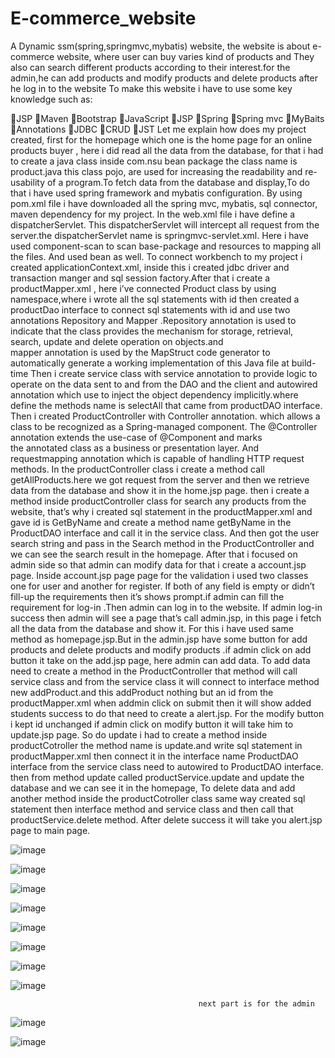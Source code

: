 # E-commerce_website
 A Dynamic ssm(spring,springmvc,mybatis) website, the website is about  e-commerce website, where user can buy varies kind of products and They also can search different products according to their interest.for the admin,he can add products and modify products and delete products after he log in to the website
To make this website i have to use some key knowledge such as:

JSP
Maven 
Bootstrap 
JavaScript 
JSP
Spring 
Spring mvc
MyBaits
Annotations
JDBC
CRUD
JST
Let me explain how does my project created, first for the homepage which one is the home page for an online products buyer , here i did read all the data from the database, for that i had to create a java class inside com.nsu bean package the class name is product.java this class pojo, are used for increasing the readability and re-usability of a program.To fetch data from the database and display,To do that i have used spring framework and mybatis configuration. By using pom.xml file i have downloaded all the spring mvc, mybatis, sql connector, maven dependency for my project. In the web.xml file i have define a dispatcherServlet. This dispatcherServlet will intercept all request from the server.the dispatcherServlet name is springmvc-servlet.xml. Here i have used component-scan to scan base-package and resources to mapping all the files. And used bean as well. To connect workbench to my project i created applicationContext.xml, inside this i created jdbc driver and transaction manger and sql session factory.After that i create a productMapper.xml , here i’ve connected Product class by using namespace,where i wrote all the sql statements with id then created a productDao interface to connect sql statements with id and use two annotations Repository and Mapper .Repository annotation is used to indicate that the class provides the mechanism for storage, retrieval, search, update and delete operation on objects.and mapper annotation is used by the MapStruct code generator to automatically generate a working implementation of this Java file at build-time
 Then i create service class with service annotation to  provide logic to operate on the data sent to and from the DAO and the client and autowired annotation which use to  inject the object dependency implicitly.where define the methods name is selectAll that came from productDAO interface. Then i created ProductController with Controller annotation. which allows a class to be recognized as a Spring-managed component. The @Controller annotation extends the use-case of @Component and marks the annotated class as a business or presentation layer. And requestmapping annotation which is capable of handling HTTP request methods. In the productController class i create a method call getAllProducts.here we got request from the server and then we retrieve data from the database and show it in the home.jsp page.
 then i create a method inside productController class for search any products from the website, that’s why i created sql statement in the productMapper.xml and gave id is GetByName and create a method name getByName in the ProductDAO interface and call it in the service class. And then got the user search string and pass in the Search method in the ProductController and we can see the search result in the homepage. After that i focused on admin side so that admin can modify data  for that i create a account.jsp page. Inside account.jsp page page for the validation i used two classes one for user and another for register. If both of any field is empty or didn’t fill-up the requirements then it’s shows prompt.if admin can fill the requirement for log-in .Then admin can log in to the website. If admin log-in success then admin will see a page that’s call admin.jsp, in this page i fetch all the data from the database and show it. For this i have used same method as homepage.jsp.But in the admin.jsp have some button for add products and delete products and modify products .if admin click on add button it take on the add.jsp page, here admin can add data. To add data need to create a method in the ProductController that method will call service class and from the service class it will connect to interface method new addProduct.and this addProduct nothing but an id  from the productMapper.xml when addmin click on submit then it will show added students success to do that need to create a alert.jsp. For the modify button i kept id unchanged if admin click on modify button it will take him to update.jsp page. So do update i had to create a method inside productCotroller  the method name is update.and write sql statement in productMapper.xml then connect it in the interface name ProductDAO interface from the service class need to autowired to  ProductDAO interface. then from method update called productService.update and update the database and we can see it in the homepage, To delete data and add another method inside the productCotroller class same way created sql statement then interface method and service class and then call that productService.delete method. After delete success it will take you alert.jsp page to main page.
 
 ![image](https://user-images.githubusercontent.com/62865086/121632944-bd56e280-caa3-11eb-8de2-d0240581954a.png)
 
 ![image](https://user-images.githubusercontent.com/62865086/121633011-e2e3ec00-caa3-11eb-9103-c86fe39d612f.png)
 
 ![image](https://user-images.githubusercontent.com/62865086/121633882-74079280-caa5-11eb-8457-eff91c040b6c.png)

 ![image](https://user-images.githubusercontent.com/62865086/121633024-ea0afa00-caa3-11eb-9d75-7e0af56360c5.png)
 
 ![image](https://user-images.githubusercontent.com/62865086/121633037-eecfae00-caa3-11eb-9362-086992dcdb3d.png)
 
 ![image](https://user-images.githubusercontent.com/62865086/121633068-f68f5280-caa3-11eb-9184-a88d6e345d07.png)
 
 
![image](https://user-images.githubusercontent.com/62865086/121633104-060e9b80-caa4-11eb-9f3b-65fa06ec0bce.png)


![image](https://user-images.githubusercontent.com/62865086/121633116-0ad34f80-caa4-11eb-8d23-9d155165d563.png)





                                              next part is for the admin 
                                              
![image](https://user-images.githubusercontent.com/62865086/121633221-33f3e000-caa4-11eb-9936-bd461231ad5d.png)


![image](https://user-images.githubusercontent.com/62865086/121633247-3f470b80-caa4-11eb-9b67-23786e24c433.png)





